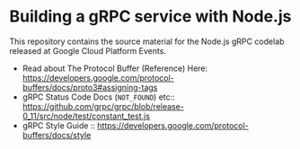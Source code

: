 # Building a gRPC service with Node.js

This repository contains the source material for the Node.js gRPC codelab released at Google Cloud Platform Events.



- Read about The Protocol Buffer (Reference) Here: <https://developers.google.com/protocol-buffers/docs/proto3#assigning-tags>
- gRPC Status Code Docs (`NOT_FOUND`) etc:: <https://github.com/grpc/grpc/blob/release-0_11/src/node/test/constant_test.js>
- gRPC Style Guide :: <https://developers.google.com/protocol-buffers/docs/style>
